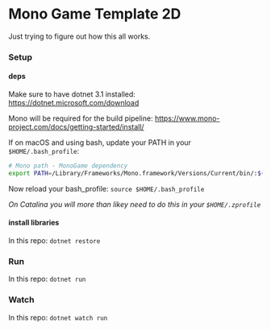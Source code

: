 # Mono Game Template 2D

Just trying to figure out how this all works.

### Setup

#### deps

Make sure to have dotnet 3.1 installed: https://dotnet.microsoft.com/download

Mono will be required for the build pipeline: https://www.mono-project.com/docs/getting-started/install/

If on macOS and using bash, update your PATH in your `$HOME/.bash_profile`:

```bash
# Mono path - MonoGame dependency
export PATH=/Library/Frameworks/Mono.framework/Versions/Current/bin/:${PATH}
```

Now reload your bash_profile: `source $HOME/.bash_profile`

_On Catalina you will more than likey need to do this in your `$HOME/.zprofile`_

#### install libraries

In this repo: `dotnet restore`

### Run

In this repo: `dotnet run`

### Watch 

In this repo: `dotnet watch run`
